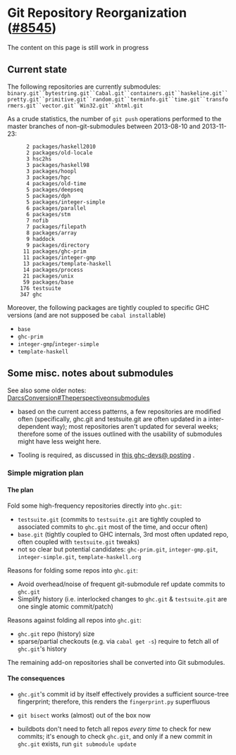 # Git Repository Reorganization ([\#8545](https://gitlab.haskell.org//ghc/ghc/issues/8545))


The content on this page is still work in progress

## Current state


The following repositories are currently submodules: `binary.git``bytestring.git``Cabal.git``containers.git``haskeline.git``pretty.git``primitive.git``random.git``terminfo.git``time.git``transformers.git``vector.git``Win32.git``xhtml.git`


As a crude statistics, the number of `git push` operations performed to the master branches of non-git-submodules between 2013-08-10 and 2013-11-23:

```wiki
      2 packages/haskell2010
      2 packages/old-locale
      3 hsc2hs
      3 packages/haskell98
      3 packages/hoopl
      3 packages/hpc
      4 packages/old-time
      5 packages/deepseq
      5 packages/dph
      5 packages/integer-simple
      6 packages/parallel
      6 packages/stm
      7 nofib
      7 packages/filepath
      8 packages/array
      9 haddock
      9 packages/directory
     11 packages/ghc-prim
     11 packages/integer-gmp
     13 packages/template-haskell
     14 packages/process
     21 packages/unix
     59 packages/base
    176 testsuite
    347 ghc
```


Moreover, the following packages are tightly coupled to specific GHC versions (and are not supposed be `cabal install`able)

- `base`
- `ghc-prim`
- `integer-gmp`/`integer-simple`
- `template-haskell`

## Some misc. notes about submodules


See also some older notes: [DarcsConversion\#Theperspectiveonsubmodules](darcs-conversion#the-perspective-on-submodules)

- based on the current access patterns, a few repositories are modified often (specifically,  ghc.git and testsuite.git are often updated in a inter-dependent way); most repositories aren't updated for several weeks; therefore some of the issues outlined with the usability of submodules might have less weight here.

- Tooling is required, as discussed in [ this ghc-devs@ posting](http://permalink.gmane.org/gmane.comp.lang.haskell.ghc.devel/2718) .

### Simple migration plan

#### The plan


Fold some high-frequency repositories directly into `ghc.git`:

- `testsuite.git` (commits to `testsuite.git` are tightly coupled to associated commits to `ghc.git` most of the time, and occur often)
- `base.git` (tightly coupled to GHC internals, 3rd most often updated repo, often coupled with `testsuite.git` tweaks)
- not so clear but potential candidates: `ghc-prim.git`, `integer-gmp.git`, `integer-simple.git`, `template-haskell.org`


Reasons for folding some repos into `ghc.git`:

- Avoid overhead/noise of frequent git-submodule ref update commits to `ghc.git`
- Simplify history (i.e. interlocked changes to `ghc.git` & `testsuite.git` are one single atomic commit/patch)


Reasons against folding all repos into `ghc.git`:

- `ghc.git` repo (history) size
- sparse/partial checkouts (e.g. via `cabal get -s`) require to fetch all of `ghc.git`'s history


The remaining add-on repositories shall be converted into Git submodules.

#### The consequences

- `ghc.git`'s commit id by itself effectively provides a sufficient source-tree fingerprint; therefore, this renders the `fingerprint.py` superfluous

- `git bisect` works (almost) out of the box now

- buildbots don't need to fetch all repos *every time* to check for new commits; it's enough to check `ghc.git`, and only if a new commit in `ghc.git` exists, run `git submodule update`